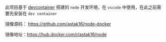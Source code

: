 此项目基于 [devcontainer](https://github.com/astak16/devcontaienr) 搭建的 `node` 开发环境，在 `vscode` 中使用，在此之前需要先安装在 `dev container`

镜像源码： https://github.com/astak16/node-docker

镜像地址：https://hub.docker.com/r/astak16/node